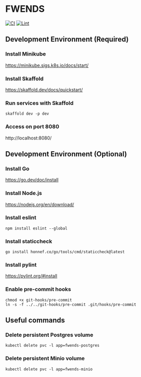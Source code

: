 # FWENDS

[![CI](https://github.com/luctowers/fwends/actions/workflows/ci.yaml/badge.svg)](https://github.com/luctowers/fwends/actions/workflows/ci.yaml)
[![Lint](https://github.com/luctowers/fwends/actions/workflows/linting.yaml/badge.svg)](https://github.com/luctowers/fwends/actions/workflows/linting.yaml)

## Development Environment (Required)

### Install Minikube

https://minikube.sigs.k8s.io/docs/start/

### Install Skaffold

https://skaffold.dev/docs/quickstart/

### Run services with Skaffold

```shell
skaffold dev -p dev
```

### Access on port 8080

http://localhost:8080/

## Development Environment (Optional)

### Install Go

https://go.dev/doc/install

### Install Node.js

https://nodejs.org/en/download/

### Install eslint

```shell
npm install eslint --global
```

### Install staticcheck

```shell
go install honnef.co/go/tools/cmd/staticcheck@latest
```

### Install pylint

https://pylint.org/#install

### Enable pre-commit hooks

```shell
chmod +x git-hooks/pre-commit
ln -s -f ../../git-hooks/pre-commit .git/hooks/pre-commit
```

## Useful commands

### Delete persistent Postgres volume

```shell
kubectl delete pvc -l app=fwends-postgres
```

### Delete persistent Minio volume

```shell
kubectl delete pvc -l app=fwends-minio
```
